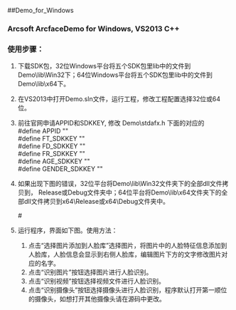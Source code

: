 ##Demo_for_Windows
### Arcsoft ArcfaceDemo for Windows, VS2013 C++

### 使用步骤：
1.	下载SDK包，32位Windows平台将五个SDK包里lib中的文件到 Demo\lib\Win32下；64位Windows平台将五个SDK包里lib中的文件到 Demo\lib\x64下。
2.	在VS2013中打开Demo.sln文件，运行工程，修改工程配置选择32位或64位。
3.	前往官网申请APPID和SDKKEY, 修改 Demo\stdafx.h 下面的对应的  
	#define APPID ""  
	#define FT_SDKKEY ""  
	#define FD_SDKKEY ""  
	#define FR_SDKKEY ""  
	#define AGE_SDKKEY ""  
	#define GENDER_SDKKEY ""  
4.	如果出现下图的错误，32位平台将Demo\lib\Win32文件夹下的全部dll文件拷贝到， Release或Debug文件夹中；64位平台将Demo\lib\x64文件夹下的全部dll文件拷贝到x64\Release或x64\Debug文件夹中。
	
    #[](https://github.com/ArcJonSnow/source/raw/master/1.png)  
5.	运行程序，界面如下图。使用方法：
	1.	点击“选择图片添加到人脸库”选择图片，将图片中的人脸特征信息添加到人脸库，人脸信息会显示到右侧人脸库，编辑图片下方的文字修改图片对应的名字。
	2.	点击“识别图片”按钮选择图片进行人脸识别。
	3.	点击“识别视频”按钮选择视频文件进行人脸识别。
    4.  点击“识别摄像头”按钮选择摄像头进行人脸识别，程序默认打开第一顺位的摄像头，如想打开其他摄像头请在源码中更改。
 	 [](https://github.com/ArcJonSnow/source/raw/master/2.png) 
  
